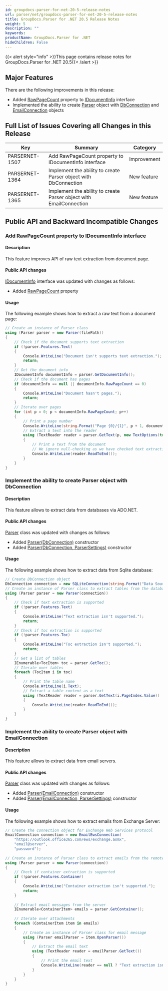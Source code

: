```yaml
---
id: groupdocs-parser-for-net-20-5-release-notes
url: parser/net/groupdocs-parser-for-net-20-5-release-notes
title: GroupDocs.Parser for .NET 20.5 Release Notes
weight: 5
description: ""
keywords: 
productName: GroupDocs.Parser for .NET
hideChildren: False
---
```

{{< alert style="info" >}}This page contains release notes for GroupDocs.Parser for .NET 20.5{{< /alert >}}

## Major Features

There are the following improvements in this release:

*   Added [RawPageCount](https://reference.groupdocs.com/parser/net/groupdocs.parser.options/idocumentinfo/properties/rawpagecount) property to [IDocumentInfo](https://reference.groupdocs.com/parser/net/groupdocs.parser.options/idocumentinfo) interface
*   Implemented the ability to create [Parser](https://reference.groupdocs.com/parser/net/groupdocs.parser/parser) object with [DbConnection](https://docs.microsoft.com/en-us/dotnet/api/system.data.common.dbconnection?view=netcore-3.1) and [EmailConnection](https://reference.groupdocs.com/parser/net/groupdocs.parser.options/emailconnection) objects

## Full List of Issues Covering all Changes in this Release

| Key | Summary | Category |
| --- | --- | --- |
| PARSERNET-1507 | Add RawPageCount property to IDocumentInfo interface | Improvement |
| PARSERNET-1364 | Implement the ability to create Parser object with DbConnection | New feature |
| PARSERNET-1365 | Implement the ability to create Parser object with EmailConnection | New feature |

## Public API and Backward Incompatible Changes

### Add RawPageCount property to IDocumentInfo interface

#### Description

This feature improves API of raw text extraction from document page.

#### Public API changes

[IDocumentInfo](https://reference.groupdocs.com/parser/net/groupdocs.parser.options/idocumentinfo) interface was updated with changes as follows:

*   Added [RawPageCount](https://reference.groupdocs.com/parser/net/groupdocs.parser.options/idocumentinfo/properties/rawpagecount) property

#### Usage

The following example shows how to extract a raw text from a document page:

```csharp
// Create an instance of Parser class
using (Parser parser = new Parser(filePath))
{
    // Check if the document supports text extraction
    if (!parser.Features.Text)
    {
        Console.WriteLine("Document isn't supports text extraction.");
        return;
    }
    // Get the document info
    IDocumentInfo documentInfo = parser.GetDocumentInfo();
    // Check if the document has pages
    if (documentInfo == null || documentInfo.RawPageCount == 0)
    {
        Console.WriteLine("Document hasn't pages.");
        return;
    }
    // Iterate over pages
    for (int p = 0; p < documentInfo.RawPageCount; p++)
    {
        // Print a page number 
        Console.WriteLine(string.Format("Page {0}/{1}", p + 1, documentInfo.RawPageCount));
        // Extract a text into the reader
        using (TextReader reader = parser.GetText(p, new TextOptions(true)))
        {
            // Print a text from the document
            // We ignore null-checking as we have checked text extraction feature support earlier
            Console.WriteLine(reader.ReadToEnd());
        }
    }
}
```

### Implement the ability to create Parser object with DbConnection

#### Description

This feature allows to extract data from databases via ADO.NET.

#### Public API changes

[Parser](https://reference.groupdocs.com/parser/net/groupdocs.parser/parser) class was updated with changes as follows:

*   Added [Parser(DbConnection)](https://reference.groupdocs.com/parser/net/groupdocs.parser/parser/constructors/2) constructor
*   Added [Parser(DbConnection, ParserSettings)](https://reference.groupdocs.com/parser/net/groupdocs.parser/parser/constructors/3) constructor

#### Usage

The following example shows how to extract data from Sqlite database:

```csharp
// Create DbConnection object
DbConnection connection = new SQLiteConnection(string.Format("Data Source={0};Version=3;", filePath));
// Create an instance of Parser class to extract tables from the database
using (Parser parser = new Parser(connection))
{
    // Check if text extraction is supported
    if (!parser.Features.Text)
    {
        Console.WriteLine("Text extraction isn't supported.");
        return;
    }
    // Check if toc extraction is supported
    if (!parser.Features.Toc)
    {
        Console.WriteLine("Toc extraction isn't supported.");
        return;
    }
    // Get a list of tables
    IEnumerable<TocItem> toc = parser.GetToc();
    // Iterate over tables
    foreach (TocItem i in toc)
    {
        // Print the table name
        Console.WriteLine(i.Text);
        // Extract a table content as a text
        using (TextReader reader = parser.GetText(i.PageIndex.Value))
        {
            Console.WriteLine(reader.ReadToEnd());
        }
    }
}
```

### Implement the ability to create Parser object with EmailConnection

#### Description

This feature allows to extract data from email servers.

#### Public API changes

[Parser](https://reference.groupdocs.com/parser/net/groupdocs.parser/parser) class was updated with changes as follows:

*   Added [Parser(EmailConnection)](https://reference.groupdocs.com/parser/net/groupdocs.parser/parser/constructors/main) constructor
*   Added [Parser(EmailConnection, ParserSettings)](https://reference.groupdocs.com/parser/net/groupdocs.parser/parser/constructors/1) constructor

#### Usage

The following example shows how to extract emails from Exchange Server:

```csharp
// Create the connection object for Exchange Web Services protocol 
EmailConnection connection = new EmailEwsConnection(
    "https://outlook.office365.com/ews/exchange.asmx",
    "email@server",
    "password");
 
// Create an instance of Parser class to extract emails from the remote server
using (Parser parser = new Parser(connection))
{
    // Check if container extraction is supported
    if (!parser.Features.Container)
    {
        Console.WriteLine("Container extraction isn't supported.");
        return;
    }
 
    // Extract email messages from the server
    IEnumerable<ContainerItem> emails = parser.GetContainer();
 
    // Iterate over attachments
    foreach (ContainerItem item in emails)
    {
        // Create an instance of Parser class for email message
        using (Parser emailParser = item.OpenParser())
        {
            // Extract the email text
            using (TextReader reader = emailParser.GetText())
            {
                // Print the email text
                Console.WriteLine(reader == null ? "Text extraction isn't supported." : reader.ReadToEnd());
            }
        }
    }
}
```
